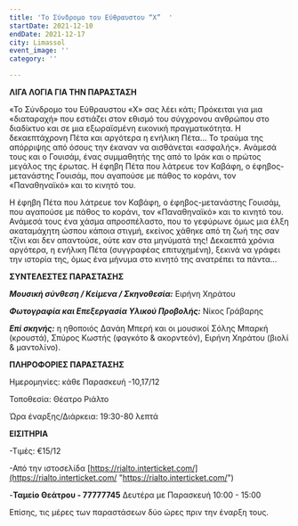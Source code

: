 ```yaml
---
title: 'Το Σύνδρομο του Εύθραυστου “Χ”  '
startDate: 2021-12-10
endDate: 2021-12-17
city: Limassol
event_image: ''
category: ''

---
```

**ΛΙΓΑ ΛΟΓΙΑ ΓΙΑ ΤΗΝ ΠΑΡΑΣΤΑΣΗ**

«Το Σύνδρομο του Εύθραυστου «Χ» σας λέει κάτι; Πρόκειται για μια «διαταραχή» που εστιάζει στον εθισμό του σύγχρονου ανθρώπου στο διαδίκτυο και σε μια εξωραϊσμένη εικονική πραγματικότητα. Η δεκαεπτάχρονη Πέτα και αργότερα η ενήλικη Πέτα… Το τραύμα της απόρριψης από όσους την έκαναν να αισθάνεται «ασφαλής». Ανάμεσά τους και ο Γουισάμ, ένας συμμαθητής της από το Ιράκ και ο πρώτος μεγάλος της έρωτας. Η έφηβη Πέτα που λάτρευε τον Καβάφη, ο έφηβος-μετανάστης Γουισάμ, που αγαπούσε με πάθος το κοράνι, τον «Παναθηναϊκό» και το κινητό του.

H έφηβη Πέτα που λάτρευε τον Καβάφη, ο έφηβος-μετανάστης Γουισάμ, που αγαπούσε με πάθος το κοράνι, τον «Παναθηναϊκό» και το κινητό του. Ανάμεσά τους ένα χάσμα απροσπέλαστο, που το γεφύρωνε όμως μια έλξη ακαταμάχητη ώσπου κάποια στιγμή, εκείνος χάθηκε από τη ζωή της σαν τζίνι και δεν απαντούσε, ούτε καν στα μηνύματά της! Δεκαεπτά χρόνια αργότερα, η ενήλικη Πέτα (συγγραφέας επιτυχημένη), ξεκινά να γράφει την ιστορία της, όμως ένα μήνυμα στο κινητό της ανατρέπει τα πάντα…

**ΣΥΝΤΕΛΕΣΤΕΣ ΠΑΡΑΣΤΑΣΗΣ**

**_Μουσική σύνθεση / Κείμενα / Σκηνοθεσία:_** Ειρήνη Χηράτου

**_Φωτογραφία και Επεξεργασία Υλικού Προβολής:_** Νίκος Γράβαρης

**_Επί σκηνής:_** η ηθοποιός Δανάη Μπερή και οι μουσικοί Σόλης Μπαρκή (κρουστά), Σπύρος Κωστής (φαγκότο & ακορντεόν), Ειρήνη Χηράτου (βιολί & μαντολίνο).

**ΠΛΗΡΟΦΟΡΙΕΣ ΠΑΡΑΣΤΑΣΗΣ**

Ημερομηνίες: κάθε Παρασκευή -10,17/12

Τοποθεσία: Θέατρο Ριάλτο

Ώρα έναρξης/Διάρκεια: 19:30-80 λεπτά

**ΕΙΣΙΤΗΡΙΑ**

\-Τιμές: €15/12

\-Από την ιστοσελίδα [https://rialto.interticket.com/](https://rialto.interticket.com/ "https://rialto.interticket.com/")

\-**Ταμείο Θεάτρου - 77777745** Δευτέρα με Παρασκευή 10:00 - 15:00

​Επίσης, τις μέρες των παραστάσεων δύο ώρες πριν την έναρξη τους.